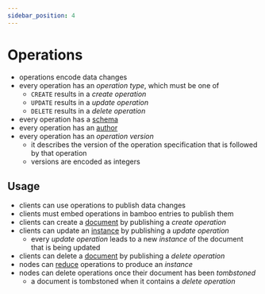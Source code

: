 ```yaml
---
sidebar_position: 4
---
```


# Operations

- operations encode data changes
- every operation has an _operation type_, which must be one of
  - `CREATE` results in a _create operation_
  - `UPDATE` results in a _update operation_
  - `DELETE` results in a _delete operation_
- every operation has a [schema](/docs/writing-data/schemas)
- every operation has an [author](/docs/writing-data/key-pairs)
- every operation has an _operation version_
  - it describes the version of the operation specification that is followed by that operation
  - versions are encoded as integers

## Usage

- clients can use operations to publish data changes
- clients must embed operations in bamboo entries to publish them
- clients can create a [document](/docs/reading-data/documents-instances) by publishing a _create operation_
- clients can update an [instance](/docs/reading-data/documents-instances) by publishing a _update operation_
  - every _update operation_ leads to a new _instance_ of the document that is being updated
- clients can delete a [document](/docs/reading-data/documents-instances) by publishing a _delete operation_
- nodes can [reduce](/docs/reading-data/reduction) operations to produce an _instance_
- nodes can delete operations once their document has been _tombstoned_
  - a document is tombstoned when it contains a _delete operation_
